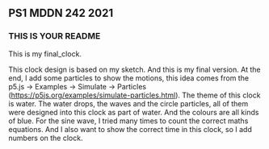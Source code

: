 ## PS1 MDDN 242 2021

### THIS IS YOUR README

This is my final_clock.

This clock design is based on my sketch. And this is my final version.
At the end, I add some particles to show the motions, this idea comes from the p5.js -> Examples -> Simulate -> Particles (https://p5js.org/examples/simulate-particles.html). 
The theme of this clock is water. The water drops, the waves and the circle particles, all of them were designed into this clock as part of water. And the colours are all kinds of blue. 
For the sine wave, I tried many times to count the correct maths equations. And I also want to show the correct time in this clock, so I add numbers on the clock.
